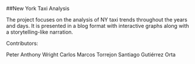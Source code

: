 ##New York Taxi Analysis

The project focuses on the analysis of NY taxi trends throughout the years and days. It is presented in a blog format with interactive graphs along with a storytelling-like narration.

Contributors: 

Peter Anthony Wright
Carlos Marcos Torrejon
Santiago Gutiérrez Orta
